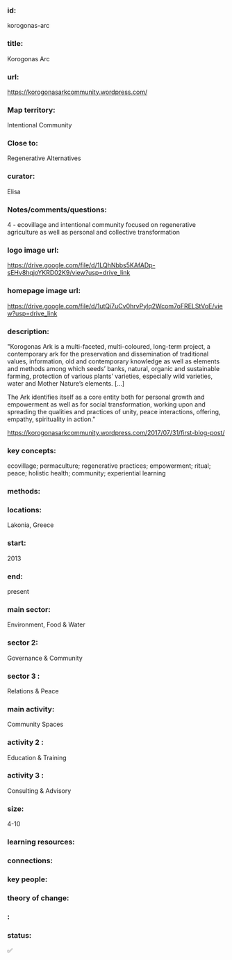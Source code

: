 ### id: 
  korogonas-arc
### title: 
  Korogonas Arc
### url: 
  https://korogonasarkcommunity.wordpress.com/
### Map territory: 
  Intentional Community
### Close to: 
  Regenerative Alternatives
### curator: 
  Elisa
### Notes/comments/questions: 
  4 - ecovillage and intentional community focused on regenerative agriculture as well as personal and collective transformation
### logo image url: 
  https://drive.google.com/file/d/1LQhNbbs5KAfADp-sEHv8hqjoYKRD02K9/view?usp=drive_link
### homepage image url: 
  https://drive.google.com/file/d/1utQi7uCv0hrvPylq2Wcom7oFRELStVoE/view?usp=drive_link
### description: 
  "Korogonas Ark is a multi-faceted, multi-coloured, long-term project, a contemporary ark for the preservation and dissemination of traditional values, information, old and contemporary knowledge as well as elements and methods among which seeds’ banks, natural, organic and sustainable farming, protection of various plants’ varieties,  especially wild varieties, water and Mother Nature’s elements. [...]

The Ark identifies itself as a core entity both for personal growth and empowerment as well as for social transformation, working upon and spreading the qualities and practices of unity, peace interactions,  offering, empathy, spirituality in action."

https://korogonasarkcommunity.wordpress.com/2017/07/31/first-blog-post/
### key concepts: 
  ecovillage; permaculture; regenerative practices; empowerment; ritual; peace; holistic health; community; experiential learning
### methods: 
  
### locations: 
  Lakonia, Greece
### start: 
  2013
### end: 
  present
### main sector: 
  Environment, Food & Water
### sector 2: 
  Governance & Community
### sector 3 : 
  Relations & Peace
### main activity: 
  Community Spaces
### activity 2 : 
  Education & Training
### activity 3 : 
  Consulting & Advisory
### size: 
  4-10
### learning resources: 
  
### connections: 
  
### key people: 
  
### theory of change: 
  
### : 
  
### status: 
  ✅
